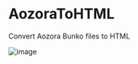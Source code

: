 # AozoraToHTML
Convert Aozora Bunko files to HTML

![image](https://user-images.githubusercontent.com/17531877/128487095-004dc9f8-00bf-4843-8970-f2c20e9dd930.png)
